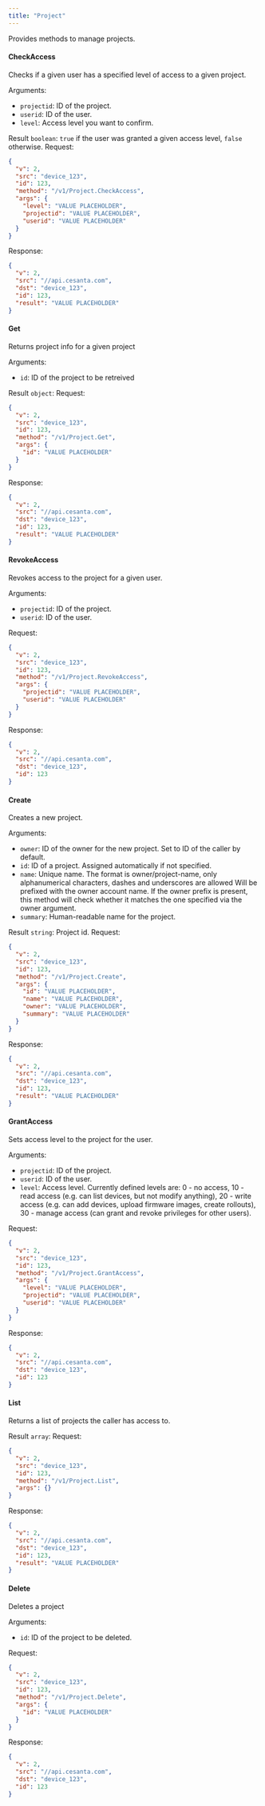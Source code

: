 ```yaml
---
title: "Project"
---
```


Provides methods to manage projects.

#### CheckAccess
Checks if a given user has a specified level of access to a given project.

Arguments:
- `projectid`: ID of the project.
- `userid`: ID of the user.
- `level`: Access level you want to confirm.

Result `boolean`: `true` if the user was granted a given access level, `false` otherwise.
Request:
```json
{
  "v": 2,
  "src": "device_123",
  "id": 123,
  "method": "/v1/Project.CheckAccess",
  "args": {
    "level": "VALUE PLACEHOLDER",
    "projectid": "VALUE PLACEHOLDER",
    "userid": "VALUE PLACEHOLDER"
  }
}

```

Response:
```json
{
  "v": 2,
  "src": "//api.cesanta.com",
  "dst": "device_123",
  "id": 123,
  "result": "VALUE PLACEHOLDER"
}

```

#### Get
Returns project info for a given project

Arguments:
- `id`: ID of the project to be retreived

Result `object`: 
Request:
```json
{
  "v": 2,
  "src": "device_123",
  "id": 123,
  "method": "/v1/Project.Get",
  "args": {
    "id": "VALUE PLACEHOLDER"
  }
}

```

Response:
```json
{
  "v": 2,
  "src": "//api.cesanta.com",
  "dst": "device_123",
  "id": 123,
  "result": "VALUE PLACEHOLDER"
}

```

#### RevokeAccess
Revokes access to the project for a given user.

Arguments:
- `projectid`: ID of the project.
- `userid`: ID of the user.

Request:
```json
{
  "v": 2,
  "src": "device_123",
  "id": 123,
  "method": "/v1/Project.RevokeAccess",
  "args": {
    "projectid": "VALUE PLACEHOLDER",
    "userid": "VALUE PLACEHOLDER"
  }
}

```

Response:
```json
{
  "v": 2,
  "src": "//api.cesanta.com",
  "dst": "device_123",
  "id": 123
}

```

#### Create
Creates a new project.

Arguments:
- `owner`: ID of the owner for the new project. Set to ID of the caller by default.
- `id`: ID of a project. Assigned automatically if not specified.
- `name`: Unique name. The format is owner/project-name, only alphanumerical characters, dashes and underscores are allowed Will be prefixed with the owner account name. If the owner prefix is present, this method will check whether it matches the one specified via the owner argument.
- `summary`: Human-readable name for the project.

Result `string`: Project id.
Request:
```json
{
  "v": 2,
  "src": "device_123",
  "id": 123,
  "method": "/v1/Project.Create",
  "args": {
    "id": "VALUE PLACEHOLDER",
    "name": "VALUE PLACEHOLDER",
    "owner": "VALUE PLACEHOLDER",
    "summary": "VALUE PLACEHOLDER"
  }
}

```

Response:
```json
{
  "v": 2,
  "src": "//api.cesanta.com",
  "dst": "device_123",
  "id": 123,
  "result": "VALUE PLACEHOLDER"
}

```

#### GrantAccess
Sets access level to the project for the user.

Arguments:
- `projectid`: ID of the project.
- `userid`: ID of the user.
- `level`: Access level. Currently defined levels are: 0 - no access, 10 - read access (e.g. can list devices, but not modify anything), 20 - write access (e.g. can add devices, upload firmware images, create rollouts), 30 - manage access (can grant and revoke privileges for other users).

Request:
```json
{
  "v": 2,
  "src": "device_123",
  "id": 123,
  "method": "/v1/Project.GrantAccess",
  "args": {
    "level": "VALUE PLACEHOLDER",
    "projectid": "VALUE PLACEHOLDER",
    "userid": "VALUE PLACEHOLDER"
  }
}

```

Response:
```json
{
  "v": 2,
  "src": "//api.cesanta.com",
  "dst": "device_123",
  "id": 123
}

```

#### List
Returns a list of projects the caller has access to.


Result `array`: 
Request:
```json
{
  "v": 2,
  "src": "device_123",
  "id": 123,
  "method": "/v1/Project.List",
  "args": {}
}

```

Response:
```json
{
  "v": 2,
  "src": "//api.cesanta.com",
  "dst": "device_123",
  "id": 123,
  "result": "VALUE PLACEHOLDER"
}

```

#### Delete
Deletes a project

Arguments:
- `id`: ID of the project to be deleted.

Request:
```json
{
  "v": 2,
  "src": "device_123",
  "id": 123,
  "method": "/v1/Project.Delete",
  "args": {
    "id": "VALUE PLACEHOLDER"
  }
}

```

Response:
```json
{
  "v": 2,
  "src": "//api.cesanta.com",
  "dst": "device_123",
  "id": 123
}

```


